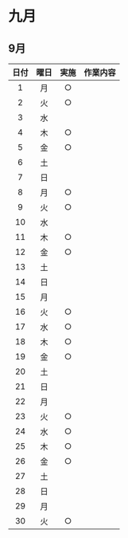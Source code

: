 # 九月
## 9月
| 日付 | 曜日 | 実施 | 作業内容 |
| :--: | :--: | :--: | :-- |
| 1 | 月 | ○ | |
| 2 | 火 | ○ ||
| 3 | 水 | | | |
| 4 | 木 | ○ |
| 5 | 金 | ○ | |
| 6 | 土 | | |
| 7 | 日 | | |
| 8 | 月 | ○ |
| 9 | 火 | ○ | |
| 10 | 水 | | | |
| 11 | 木 | ○ |
| 12 | 金 | ○ | |
| 13 | 土 | | |
| 14 | 日 | | |
| 15 | 月 | | |
| 16 | 火 | ○ | |
| 17 | 水 | ○ | |
| 18 | 木 | ○ |
| 19 | 金 | ○ | |
| 20 | 土 | | |
| 21 | 日 | | |
| 22 | 月 | | |
| 23 | 火 | ○ | |
| 24 | 水 | ○ | |
| 25 | 木 | ○ |
| 26 | 金 | ○ | |
| 27 | 土 | | |
| 28 | 日 | | |
| 29 | 月 | | |
| 30 | 火 | ○ | |
